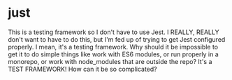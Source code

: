 # just

This is a testing framework so I don't have to use Jest. I REALLY, REALLY don't want to have to do this, but I'm fed up of trying to get Jest configured properly. I mean, it's a testing framework. Why should it be impossible to get it to do simple things like work with ES6 modules, or run properly in a monorepo, or work with node_modules that are outside the repo? It's a TEST FRAMEWORK! How can it be so complicated?

